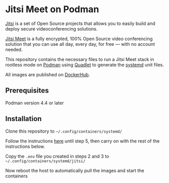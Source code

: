# Jitsi Meet on Podman

[Jitsi](https://jitsi.org/) is a set of Open Source projects that allows you to easily build and deploy secure videoconferencing solutions.

[Jitsi Meet](https://jitsi.org/jitsi-meet/) is a fully encrypted, 100% Open Source video conferencing solution that you can use all day, every day, for free — with no account needed.

This repository contains the necessary files to run a Jitsi Meet stack in rootless mode on [Podman](https://podman.io/) using [Quadlet](https://docs.podman.io/en/latest/markdown/podman-systemd.unit.5.html) to generate the [systemd](https://systemd.io/) unit files.

All images are published on [DockerHub](https://hub.docker.com/u/jitsi/).

## Prerequisites 
Podman version 4.4 or later

## Installation

Clone this repository to `~/.config/containers/systemd/`

Follow the instructions [here](https://jitsi.github.io/handbook/docs/devops-guide/devops-guide-docker) until step 5, then carry on with the rest of the instructions below.

Copy the `.env` file you created in steps 2 and 3 to `~/.config/containers/systemd/jitsi/`

Now reboot the host to automatically pull the images and start the containers
